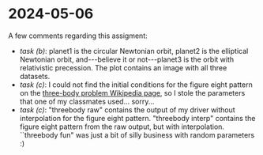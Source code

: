 # 2024-05-06

A few comments regarding this assigment:
* _task (b)_: planet1 is the circular Newtonian orbit, planet2 is the elliptical Newtonian orbit, and---believe it or not---planet3 is the orbit with relativistic precession. The plot contains an image with all three datasets.
* _task (c)_: I could not find the initial conditions for the figure eight pattern on the [three-body problem Wikipedia page](https://en.wikipedia.org/wiki/Three-body_problem), so I stole the parameters that one of my classmates used... sorry...
* _task (c)_: "threebody raw" contains the output of my driver without interpolation for the figure eight pattern. "threebody interp" contains the figure eight pattern from the raw output, but with interpolation. ``threebody fun" was just a bit of silly business with random parameters :)

